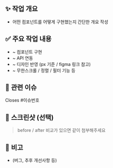 ## ✨ 작업 개요
- 어떤 컴포넌트를 어떻게 구현했는지 간단한 개요 작성

## ✅ 주요 작업 내용
- ~ 컴포넌트 구현
- ~ API 연동
- ~ 디자인 반영 (px 기준 / figma 링크 참고)
- ~ 무한스크롤 / 정렬 / 필터 기능 등

## 🔄 관련 이슈
Closes #이슈번호

## 📸 스크린샷 (선택)
> before / after 비교가 있으면 같이 첨부해주세요

## 📝 비고
- (버그, 추후 개선사항 등)

